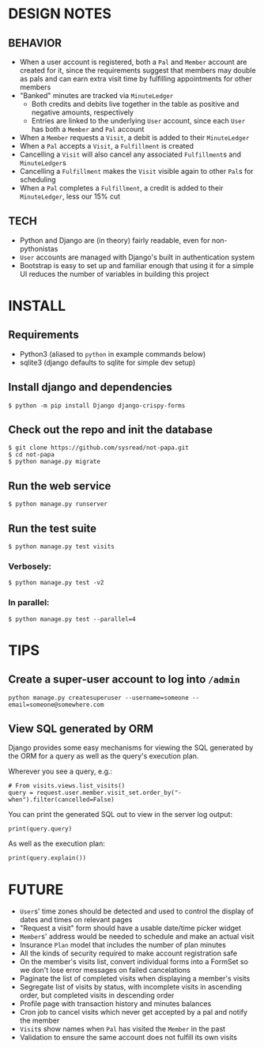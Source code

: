 # DESIGN NOTES

## BEHAVIOR

* When a user account is registered, both a `Pal` and `Member` account are created for it, since the requirements suggest that members may double as pals and can earn extra visit time by fulfilling appointments for other members
* "Banked" minutes are tracked via `MinuteLedger`
  * Both credits and debits live together in the table as positive and negative amounts, respectively
  * Entries are linked to the underlying `User` account, since each `User` has both a `Member` and `Pal` account
* When a `Member` requests a `Visit`, a debit is added to their `MinuteLedger`
* When a `Pal` accepts a `Visit`, a `Fulfillment` is created
* Cancelling a `Visit` will also cancel any associated `Fulfillment`s and `MinuteLedger`s
* Cancelling a `Fulfillment` makes the `Visit` visible again to other `Pal`s for scheduling
* When a `Pal` completes a `Fulfillment`, a credit is added to their `MinuteLedger`, less our 15% cut

## TECH

* Python and Django are (in theory) fairly readable, even for non-pythonistas
* `User` accounts are managed with Django's built in authentication system
* Bootstrap is easy to set up and familiar enough that using it for a simple UI reduces the number of variables in building this project


# INSTALL

## Requirements

  * Python3 (aliased to `python` in example commands below)
  * sqlite3 (django defaults to sqlite for simple dev setup)

## Install django and dependencies

    $ python -m pip install Django django-crispy-forms

## Check out the repo and init the database

    $ git clone https://github.com/sysread/not-papa.git
    $ cd not-papa
    $ python manage.py migrate

## Run the web service

    $ python manage.py runserver

## Run the test suite

    $ python manage.py test visits

### Verbosely:

    $ python manage.py test -v2

### In parallel:

    $ python manage.py test --parallel=4

# TIPS

## Create a super-user account to log into `/admin`

    python manage.py createsuperuser --username=someone --email=someone@somewhere.com

## View SQL generated by ORM

Django provides some easy mechanisms for viewing the SQL generated by the ORM
for a query as well as the query's execution plan.

Wherever you see a query, e.g.:

    # From visits.views.list_visits()
    query = request.user.member.visit_set.order_by("-when").filter(cancelled=False)

You can print the generated SQL out to view in the server log output:

    print(query.query)

As well as the execution plan:

    print(query.explain())


# FUTURE

* `User`s' time zones should be detected and used to control the display of dates and times on relevant pages
* "Request a visit" form should have a usable date/time picker widget
* `Member`s' address would be needed to schedule and make an actual visit
* Insurance `Plan` model that includes the number of plan minutes
* All the kinds of security required to make account registration safe
* On the member's visits list, convert individual forms into a FormSet so we don't lose error messages on failed cancelations
* Paginate the list of completed visits when displaying a member's visits
* Segregate list of visits by status, with incomplete visits in ascending order, but completed visits in descending order
* Profile page with transaction history and minutes balances
* Cron job to cancel visits which never get accepted by a pal and notify the member
* `Visit`s show names when `Pal` has visited the `Member` in the past
* Validation to ensure the same account does not fulfill its own visits
